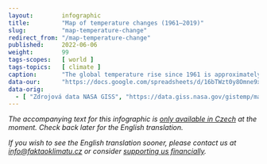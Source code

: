 ```yaml
---
layout:        infographic
title:         "Map of temperature changes (1961–2019)"
slug:          "map-temperature-change"
redirect_from: "/map-temperature-change"
published:     2022-06-06
weight:        99
tags-scopes:   [ world ]
tags-topics:   [ climate ]
caption:       "The global temperature rise since 1961 is approximately 1.1°C. However, the warming rate is not the same for all locations: while the temperature in most of the planet's oceans has not increased by more than 0.8°C, most of the world's land is warming considerably faster. The highest warming rate on Earth (over 4°C in the last 60 years) is in the Arctic Ocean."
data-our:      "https://docs.google.com/spreadsheets/d/16bTWzt0y8Omne9xxjd3o1rpszF764ATaC5UpFO5Zd7I/edit?usp=sharing"
data-orig:
  - [ "Zdrojová data NASA GISS", "https://data.giss.nasa.gov/gistemp/maps/index_v4.html" ]
---
```


_The accompanying text for this infographic is [only available in Czech](https://faktaoklimatu.cz/infografiky/mapa-zmeny-teploty) at the moment. Check back later for the English translation._

_If you wish to see the English translation sooner, please contact us at [info@faktaoklimatu.cz](mailto:info@faktaoklimatu.cz) or consider [supporting us financially](https://www.darujme.cz/projekt/1203742)._
